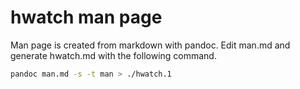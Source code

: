 hwatch man page
===============

Man page is created from markdown with pandoc. Edit man.md and generate hwatch.md with the following command.


```bash
pandoc man.md -s -t man > ./hwatch.1
```
